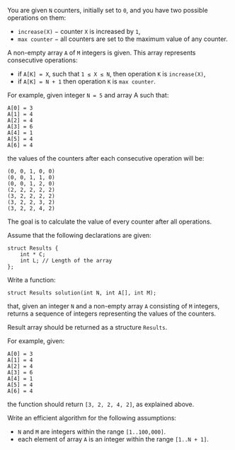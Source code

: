 You are given `N` counters, initially set to `0`, and you have two possible operations on them:

* `increase(X)` − counter `X` is increased by `1`,
* `max counter` − all counters are set to the maximum value of any counter.

A non-empty array `A` of `M` integers is given. This array represents consecutive operations:

* if `A[K] = X`, such that `1 ≤ X ≤ N`, then operation `K` is `increase(X)`,
* if `A[K] = N + 1` then operation `K` is `max counter`.

For example, given integer `N = 5` and array A such that:

    A[0] = 3
    A[1] = 4
    A[2] = 4
    A[3] = 6
    A[4] = 1
    A[5] = 4
    A[6] = 4

the values of the counters after each consecutive operation will be:

    (0, 0, 1, 0, 0)
    (0, 0, 1, 1, 0)
    (0, 0, 1, 2, 0)
    (2, 2, 2, 2, 2)
    (3, 2, 2, 2, 2)
    (3, 2, 2, 3, 2)
    (3, 2, 2, 4, 2)

The goal is to calculate the value of every counter after all operations.

Assume that the following declarations are given:

    struct Results {
        int * C;
        int L; // Length of the array
    };

Write a function:

    struct Results solution(int N, int A[], int M);

that, given an integer `N` and a non-empty array `A` consisting of `M` integers, returns a sequence of integers representing the values of the counters.

Result array should be returned as a structure `Results`.

For example, given:

    A[0] = 3
    A[1] = 4
    A[2] = 4
    A[3] = 6
    A[4] = 1
    A[5] = 4
    A[6] = 4
the function should return `[3, 2, 2, 4, 2]`, as explained above.

Write an efficient algorithm for the following assumptions:

* `N` and `M` are integers within the range `[1..100,000]`.
* each element of array `A` is an integer within the range `[1..N + 1]`.
